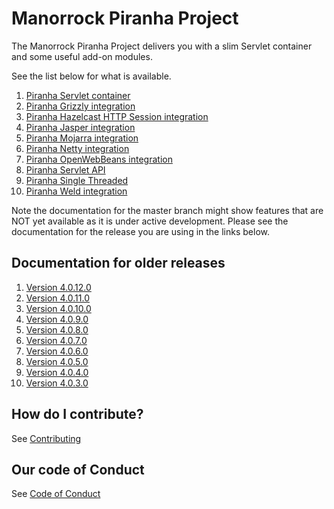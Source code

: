 
# Manorrock Piranha Project

The Manorrock Piranha Project delivers you with a slim Servlet container and
some useful add-on modules.

See the list below for what is available.

1. [Piranha Servlet container](piranha/README.md)
2. [Piranha Grizzly integration](piranha-http-grizzly/README.md)
3. [Piranha Hazelcast HTTP Session integration](piranha-session-hazelcast/README.md)
4. [Piranha Jasper integration](piranha-jsp-jasper/README.md)
5. [Piranha Mojarra integration](piranha-jsf-mojarra/README.md)
6. [Piranha Netty integration](piranha-http-netty/README.md)
7. [Piranha OpenWebBeans integration](piranha-cdi-openwebbeans/README.md)
8. [Piranha Servlet API](piranha-servlet/README.md)
9. [Piranha Single Threaded](piranha-http-singlethread/README.md)
10. [Piranha Weld integration](piranha-cdi-weld/README.md)

Note the documentation for the master branch might show features that are NOT 
yet available as it is under active development. Please see the documentation
for the release you are using in the links below.

## Documentation for older releases

1. [Version 4.0.12.0](https://github.com/manorrock/piranha/tree/v4.0.12.0)
2. [Version 4.0.11.0](https://github.com/manorrock/piranha/tree/v4.0.11.0)
3. [Version 4.0.10.0](https://github.com/manorrock/piranha/tree/v4.0.10.0)
4. [Version 4.0.9.0](https://github.com/manorrock/piranha/tree/v4.0.9.0)
5. [Version 4.0.8.0](https://github.com/manorrock/piranha/tree/v4.0.8.0)
6. [Version 4.0.7.0](https://github.com/manorrock/piranha/tree/v4.0.7.0)
7. [Version 4.0.6.0](https://github.com/manorrock/piranha/tree/v4.0.6.0)
8. [Version 4.0.5.0](https://github.com/manorrock/piranha/tree/v4.0.5.0)
9. [Version 4.0.4.0](https://github.com/manorrock/piranha/tree/v4.0.4.0)
10. [Version 4.0.3.0](https://github.com/manorrock/piranha/tree/v4.0.3.0)

## How do I contribute?

See [Contributing](CONTRIBUTING.md)

## Our code of Conduct

See [Code of Conduct](CODE_OF_CONDUCT.md)
